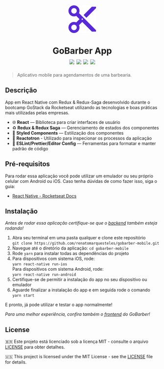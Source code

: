 <h1 align="center">
  <br/>
    <img src="https://raw.githubusercontent.com/renatomarquesteles/gobarber/master/src/assets/logo-purple.svg?sanitize=true" alt="GoBarber" width="90">
  <br/><br/>
  GoBarber App
  <div>
    <img src="https://img.shields.io/badge/-React%20Native-%234287f5" />
    <img src="https://img.shields.io/badge/-React%20Redux-blueviolet" />
    <img src="https://img.shields.io/badge/-Redux%20Saga-brightgreen" />
    <img src="https://img.shields.io/badge/-Mobile-%23ff69b4" />
  </div>
</h1>

> Aplicativo mobile para agendamentos de uma barbearia.

## Descrição

App em React Native com Redux & Redux-Saga desenvolvido durante o bootcamp GoStack da Rocketseat utilizando as tecnologias e boas práticas mais utilizadas pelas empresas.

- :globe_with_meridians: **React** — Biblioteca para criar interfaces de usuário
- :recycle: **Redux & Redux Saga** — Gerenciamento de estados dos componentes
- 💅 **Styled Components** — Estilização dos componentes
- :wrench: **Reactotron** - Utilizado para inspecionar os processos da aplicação
- :memo: **ESLint/Prettier/Editor Config** — Ferramentas para formatar e manter padrão de código

## Pré-requisitos

Para rodar essa aplicação você pode utilizar um emulador ou seu próprio celular com Android ou iOS.
Caso tenha dúvidas de como fazer isso, siga o guia:
- [React Native - Rocketseat Docs](https://docs.rocketseat.dev/ambiente-react-native/introducao)

## Instalação

_Antes de rodar essa aplicação certifique-se que o [backend](https://github.com/renatomarquesteles/gobarber-api) também esteja rodando!_

1. Abra seu terminal em uma pasta qualquer e clone este repositório<br/>
`git clone https://github.com/renatomarquesteles/gobarber-mobile.git`
2. Navegue até o diretório da aplicação: `cd gobarber-mobile`
3. Rode `yarn` para instalar todas as dependências do projeto
4. Para dispositivos com sistema iOS, rode:<br/>
`yarn react-native run-ios`<br/>
Para dispositivos com sistema Android, rode:<br/>
`yarn react-native run-android`<br/>
4. Certifique-se de permitir a instalação do app no seu dispositivo ou emulador
5. Aguarde finalizar a instalação do app e em seguida rode o comando `yarn start`

E pronto, já pode utilizar e testar o app normalmente!

_Para uma melhor experiência, confira também o [frontend](https://github.com/renatomarquesteles/gobarber) do GoBarber!_

## License

:brazil: Este projeto está licenciado sob a licença MIT - consulte o arquivo [LICENSE](LICENSE.md) para obter detalhes.

:us: This project is licensed under the MIT License - see the [LICENSE](LICENSE.md) file for details.
